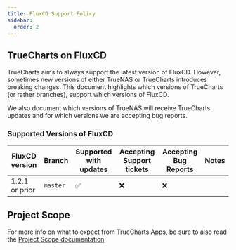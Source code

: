 ```yaml
---
title: FluxCD Support Policy
sidebar:
  order: 2
---
```


## TrueCharts on FluxCD

TrueCharts aims to always support the latest version of FluxCD.
However, sometimes new versions of either TrueNAS or TrueCharts introduces breaking changes.
This document highlights which versions of TrueCharts (or rather branches), support which versions of FluxCD.

We also document which versions of TrueNAS will receive TrueCharts updates and for which versions we are accepting bug reports.

### Supported Versions of FluxCD

| FluxCD version | Branch   | Supported with updates | Accepting Support tickets | Accepting Bug Reports | Notes |
| -------------- | -------- | ---------------------- | ------------------------- | --------------------- | ----- |
| 1.2.1 or prior | `master` | ✅     | ❌                       | ❌                   |       |

## Project Scope

For more info on what to expect from TrueCharts Apps, be sure to also read the [Project Scope documentation](/general/scope)
